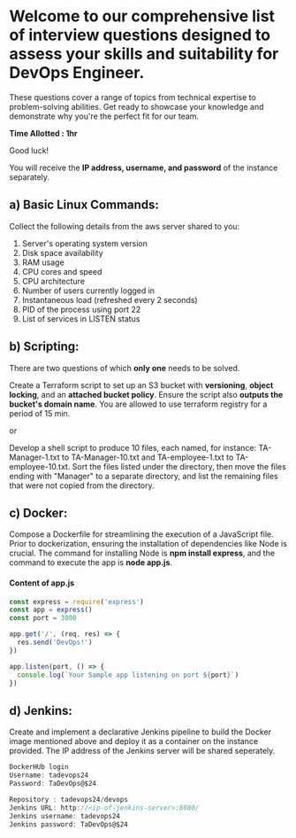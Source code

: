 # Welcome to our comprehensive list of interview questions designed to assess your skills and suitability for DevOps Engineer.

These questions cover a range of topics from technical expertise to problem-solving abilities. Get ready to showcase your knowledge and demonstrate why you're the perfect fit for our team. 

**Time Allotted  : 1hr**

Good luck!

You will receive the **IP address, username, and password** of the instance separately.

## a) Basic Linux Commands:

Collect the following details from the aws server shared to you:

1. Server's operating system version
2. Disk space availability
3. RAM usage
4. CPU cores and speed
5. CPU architecture
6. Number of users currently logged in
7. Instantaneous load (refreshed every 2 seconds)
8. PID of the process using port 22
9. List of services in LISTEN status

## b) Scripting:
There are two questions of which **only one** needs to be solved.

Create a Terraform script to set up an S3 bucket with **versioning**, **object locking**, and an **attached bucket policy**. Ensure the script also **outputs the bucket's domain name**. You are allowed to use terraform registry for a period of 15 min.


or 

Develop a shell script to produce 10 files, each named, for instance: TA-Manager-1.txt to TA-Manager-10.txt and TA-employee-1.txt to TA-employee-10.txt. Sort the files listed under the directory, then move the files ending with "Manager" to a separate directory, and list the remaining files that were not copied from the directory.

## c) Docker:

Compose a Dockerfile for streamlining the execution of a JavaScript file. 
Prior to dockerization, ensuring the installation of dependencies like Node is crucial. The command for installing Node is **npm install express**, and the command to execute the app is **node app.js**.
#### Content of app.js

```javascript
const express = require('express')
const app = express()
const port = 3000

app.get('/', (req, res) => {
  res.send('DevOps!')
})

app.listen(port, () => {
  console.log(`Your Sample app listening on port ${port}`)
})
```

## d) Jenkins:

Create and implement a declarative Jenkins pipeline to build the Docker image mentioned above and deploy it as a container on the instance provided. The IP address of the Jenkins server will be shared seperately.
```javascript
DockerHUb login
Username: tadevops24
Password: TaDevOps@$24

Repository : tadevops24/devops
Jenkins URL: http://<ip-of-jenkins-server>:8080/
Jenkins username: tadevops24
Jenkins password: TaDevOps@$24
```
